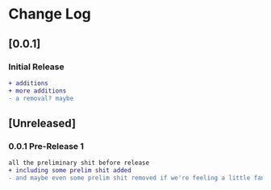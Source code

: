 # Change Log

## [0.0.1]

### Initial Release

```diff
+ additions
+ more additions
- a removal? maybe
```

## [Unreleased]

### 0.0.1 Pre-Release 1

```diff
all the preliminary shit before release
+ including some prelim shit added
- and maybe even some prelim shit removed if we're feeling a little fancy
```
